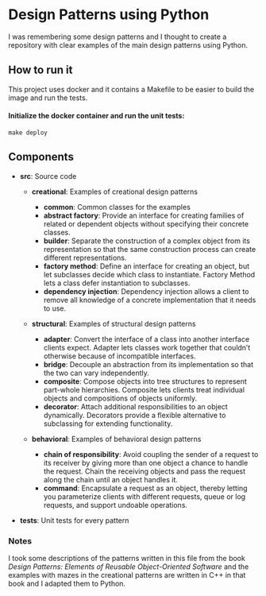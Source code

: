 # Design Patterns using Python
I was remembering some design patterns and I thought to create a repository 
with clear examples of the main design patterns using Python.


## How to run it
This project uses docker and it contains a Makefile to be easier to build the image and run the tests.
#### Initialize the docker container and run the unit tests:
`make deploy`


## Components
* **src**: Source code
    
    * **creational**: Examples of creational design patterns
        * **common**: Common classes for the examples
        * **abstract factory**: Provide an interface for creating families of related or dependent 
        objects without specifying their concrete classes.
        * **builder**: Separate the construction of a complex object from its representation so that 
        the same construction process can create different representations.
        * **factory method**: Define an interface for creating an object, but let subclasses decide 
        which class to instantiate. Factory Method lets a class defer instantiation to subclasses.
        * **dependency injection**: Dependency injection allows a client to remove all knowledge of a concrete 
        implementation that it needs to use. 
        
    * **structural**: Examples of structural design patterns
        * **adapter**: Convert the interface of a class into another interface clients expect. 
        Adapter lets classes work together that couldn’t otherwise because of incompatible interfaces.
        * **bridge**: Decouple an abstraction from its implementation so that the two can vary 
        independently.
        * **composite**: Compose objects into tree structures to represent part-whole hierarchies. 
        Composite lets clients treat individual objects and compositions of objects uniformly.
        * **decorator**: Attach additional responsibilities to an object dynamically. 
        Decorators provide a flexible alternative to subclassing for extending functionality.
        
    * **behavioral**: Examples of behavioral design patterns
        * **chain of responsibility**: Avoid coupling the sender of a request to its receiver by 
        giving more than one object a chance to handle the request. Chain the receiving objects and 
        pass the request along the chain until an object handles it.
        * **command**: Encapsulate a request as an object, thereby letting you parameterize clients 
        with different requests, queue or log requests, and support undoable operations.
      
* **tests**: Unit tests for every pattern

### Notes
I took some descriptions of the patterns written in this file from the book 
*Design Patterns: Elements of Reusable Object-Oriented Software* and the examples 
with mazes in the creational patterns are written in C++ in that book and I adapted them to Python.